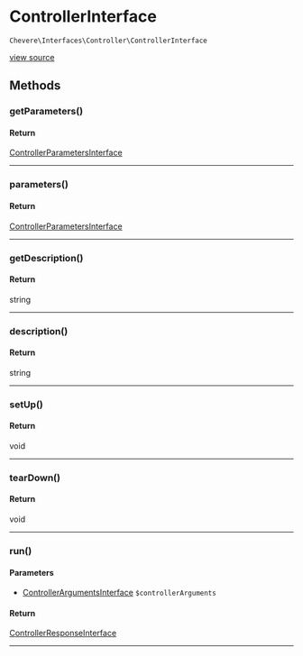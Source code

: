 # ControllerInterface

`Chevere\Interfaces\Controller\ControllerInterface`

[view source](https://github.com/chevere/chevere/blob/master//home/rodolfo/git/chevere/chevere/interfaces/Controller/ControllerInterface.php)

## Methods

### getParameters()

#### Return

[ControllerParametersInterface](./ControllerParametersInterface.md)

---

### parameters()

#### Return

[ControllerParametersInterface](./ControllerParametersInterface.md)

---

### getDescription()

#### Return

string

---

### description()

#### Return

string

---

### setUp()

#### Return

void

---

### tearDown()

#### Return

void

---

### run()

#### Parameters

- [ControllerArgumentsInterface](./ControllerArgumentsInterface.md) `$controllerArguments`

#### Return

[ControllerResponseInterface](./ControllerResponseInterface.md)

---

